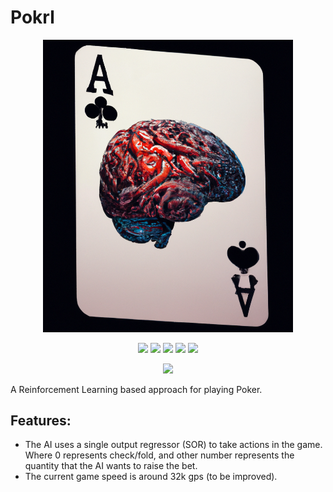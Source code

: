 # Pokrl

<p align="center">
    <img src="https://raw.githubusercontent.com/iTzAlver/pokrl/master/doc/multimedia/logo.png" width="400px">
</p>

<p align="center">
    <a href="https://github.com/iTzAlver/pokrl/blob/master/LICENSE">
        <img src="https://img.shields.io/github/license/iTzAlver/pokrl?color=purple&style=plastic" /></a>
    <a href="https://github.com/iTzAlver/pokrl/tree/master/test">
        <img src="https://img.shields.io/badge/tests-passed-green?color=green&style=plastic" /></a>
    <a href="https://github.com/iTzAlver/pokrl/blob/master/requirements.txt">
        <img src="https://img.shields.io/badge/requirements-pypi-red?color=red&style=plastic" /></a>
    <a href="https://github.com/iTzAlver/pokrl/blob/master/doc/notebook/tutorial.ipynb">
        <img src="https://img.shields.io/badge/doc-notebook-green?color=orange&style=plastic" /></a>
    <a href="https://github.com/iTzAlver/pokrl/releases/tag/0.0.0-release">
        <img src="https://img.shields.io/badge/release-N/A-white?color=black&style=plastic" /></a>
</p>

<p align="center">
    <a href="https://www.tensorflow.org/">
        <img src="https://img.shields.io/badge/dependencies-tensorflow-red?color=orange&style=for-the-badge" /></a>

A Reinforcement Learning based approach for playing Poker.


## Features:

* The AI uses a single output regressor (SOR) to take actions in the game. Where 0 represents check/fold, and other 
number represents the quantity that the AI wants to raise the bet.
* The current game speed is around 32k gps (to be improved).